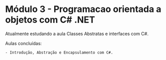 # Módulo 3 - Programacao orientada a objetos com C# .NET

Atualmente estudando a aula Classes Abstratas e interfaces com C#.

Aulas concluídas:

    - Introdução, Abstração e Encapsulamento com C#.